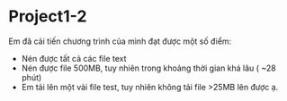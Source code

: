 # Project1-2

Em đã cải tiến chương trình của mình đạt được một số điểm:
- Nén được tất cả các file text
- Nén được file 500MB, tuy nhiên trong khoảng thời gian khá lâu ( ~28 phút)
- Em tải lên một vài file test, tuy nhiên không tải file >25MB lên được ạ.
